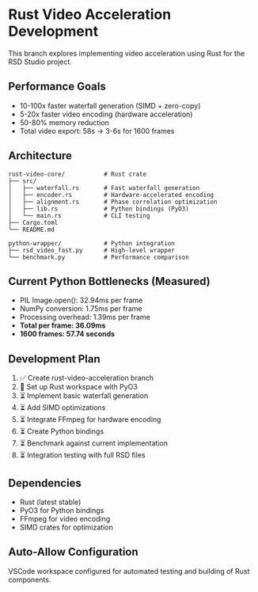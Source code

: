 # Rust Video Acceleration Development

This branch explores implementing video acceleration using Rust for the RSD Studio project.

## Performance Goals
- 10-100x faster waterfall generation (SIMD + zero-copy)
- 5-20x faster video encoding (hardware acceleration)
- 50-80% memory reduction
- Total video export: 58s → 3-6s for 1600 frames

## Architecture
```
rust-video-core/           # Rust crate
├── src/
│   ├── waterfall.rs       # Fast waterfall generation
│   ├── encoder.rs         # Hardware-accelerated encoding  
│   ├── alignment.rs       # Phase correlation optimization
│   ├── lib.rs             # Python bindings (PyO3)
│   └── main.rs            # CLI testing
├── Cargo.toml
└── README.md

python-wrapper/            # Python integration
├── rsd_video_fast.py      # High-level wrapper
└── benchmark.py           # Performance comparison
```

## Current Python Bottlenecks (Measured)
- PIL Image.open(): 32.94ms per frame
- NumPy conversion: 1.75ms per frame  
- Processing overhead: 1.39ms per frame
- **Total per frame: 36.09ms**
- **1600 frames: 57.74 seconds**

## Development Plan
1. ✅ Create rust-video-acceleration branch
2. 🔄 Set up Rust workspace with PyO3
3. ⏳ Implement basic waterfall generation
4. ⏳ Add SIMD optimizations
5. ⏳ Integrate FFmpeg for hardware encoding
6. ⏳ Create Python bindings
7. ⏳ Benchmark against current implementation
8. ⏳ Integration testing with full RSD files

## Dependencies
- Rust (latest stable)
- PyO3 for Python bindings
- FFmpeg for video encoding
- SIMD crates for optimization

## Auto-Allow Configuration
VSCode workspace configured for automated testing and building of Rust components.